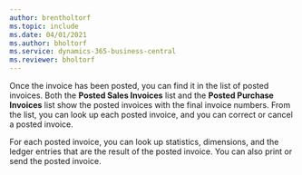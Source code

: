 ```yaml
---
author: brentholtorf
ms.topic: include
ms.date: 04/01/2021
ms.author: bholtorf
ms.service: dynamics-365-business-central
ms.reviewer: bholtorf
---
```

Once the invoice has been posted, you can find it in the list of posted invoices. Both the **Posted Sales Invoices** list and the **Posted Purchase Invoices** list show the posted invoices with the final invoice numbers. From the list, you can look up each posted invoice, and you can correct or cancel a posted invoice.  

For each posted invoice, you can look up statistics, dimensions, and the ledger entries that are the result of the posted invoice. You can also print or send the posted invoice.  
